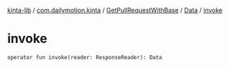 [kinta-lib](../../../index.md) / [com.dailymotion.kinta](../../index.md) / [GetPullRequestWithBase](../index.md) / [Data](index.md) / [invoke](./invoke.md)

# invoke

`operator fun invoke(reader: ResponseReader): Data`